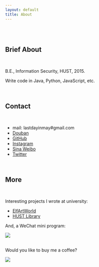 ```yaml
---
layout: default
title: About
---
```


<br>

<div class="face">
  <div class="eye left"></div>
  <div class="eye right"></div>
  <div class="mouse smile"></div>
</div>

<br>

## Brief About

<br>

 B.E., Information Security, HUST, 2015.

 Write code in Java, Python, JavaScript, etc.

<br>

## Contact

<br>

+ mail: lastdayinmay#gmail.com
+ [Douban](https://www.douban.com/people/lastmayday/)
+ [GitHub](https://github.com/lastmayday)
+ [Instagram](https://instagram.com/lastmayday)
+ [Sina Weibo](http://weibo.com/lastmayday)
+ [Twitter](https://twitter.com/lastmayday)

<br>

## More

<br>

  Interesting projects I wrote at university:

  + [ElfArtWorld](http://elfartworld.com/)
  + [HUST Library](https://chrome.google.com/webstore/detail/hust-library/abbdkngccefmkgifkakoglhpifohekig?hl=zh-CN)

  And, a WeChat mini program:
  <div class="weixin">
    <img src="https://i.imgur.com/9kdA5zh.jpg" />
  </div>


  <br>

  Would you like to buy me a coffee?
  <div class="alipay">
    <img src="https://i.imgur.com/y3S88VU.jpg" />
  </div>

<br>
